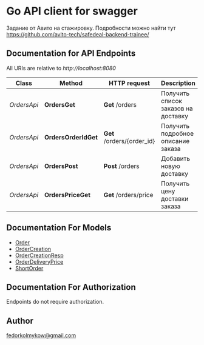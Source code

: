 # Go API client for swagger

Заданиe от Авито на стажировку. Подробности можно найти тут https://github.com/avito-tech/safedeal-backend-trainee/

## Documentation for API Endpoints

All URIs are relative to *http://localhost:8080*

Class | Method | HTTP request | Description
------------ | ------------- | ------------- | -------------
*OrdersApi* | **OrdersGet** | **Get** /orders | Получить список заказов на доставку
*OrdersApi* | **OrdersOrderIdGet** | **Get** /orders/{order_id} | Получить подробное описание заказа
*OrdersApi* | **OrdersPost** | **Post** /orders | Добавить новую доставку
*OrdersApi* | **OrdersPriceGet** | **Get** /orders/price | Получить цену доставки заказа


## Documentation For Models

 - [Order](docs/Order.md)
 - [OrderCreation](docs/OrderCreation.md)
 - [OrderCreationResp](docs/OrderCreationResp.md)
 - [OrderDeliveryPrice](docs/OrderDeliveryPrice.md)
 - [ShortOrder](docs/ShortOrder.md)


## Documentation For Authorization
 Endpoints do not require authorization.


## Author

fedorkolmykow@gmail.com

